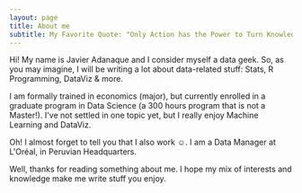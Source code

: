 ```yaml
---
layout: page
title: About me
subtitle: My Favorite Quote: "Only Action has the Power to Turn Knowledge into Wisdom"
---
```


Hi! My name is Javier Adanaque and I consider myself a data geek. So, as you may imagine, I will be writing  a lot about data-related stuff: Stats, R Programming, DataViz & more.

I am formally trained in economics (major), but currently enrolled in a graduate program in Data Science (a 300  hours program that is not a Master!). I've not settled in one topic yet, but I really enjoy Machine Learning and DataViz.

Oh! I almost forget to tell you that I also work ☺. I am a Data Manager at L'Oréal, in Peruvian Headquarters.

Well, thanks for reading something about me. I hope my mix of interests and knowledge make me write stuff you enjoy.